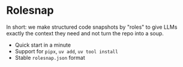 # Rolesnap

In short: we make structured code snapshots by "roles" to give LLMs exactly the context they need and not turn the repo into a soup.

- Quick start in a minute
- Support for `pipx`, `uv add`, `uv tool install`
- Stable `rolesnap.json` format